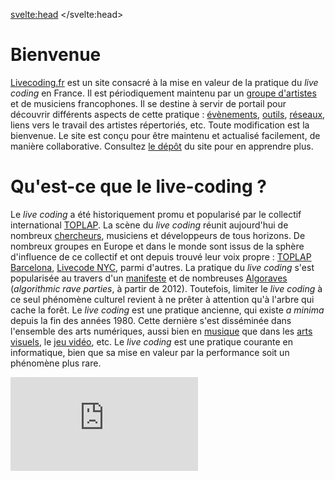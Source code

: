 <script>
     import Info from "$lib/components/Info.svelte";
     import Gallery from "$lib/components/Gallery.svelte";

     let intro_gallery = [
        {link: "https://ralt144mi.remigeorges.fr/Ralt144MI3.png", description: "Rémi Georges"},
        {link: "https://www.cookie.paris/static/bc65c5fd7f7c76dc70bcd9892dc17a4d/7c735/16.webp", description: "Azertype"},
        {link: "https://www.cookie.paris/static/9dbc442f1f54a41b9210b3ba1b835226/7c735/13.webp", description: "Jules Cipher"},
        {link: "../images/leondenise.jpeg", description: "Léon Denise"},
        {link: "../images/algorave_2025.jpg", description: "Renardo"},
        {link: "https://sardine.raphaelforment.fr/presentation/what_is_live_coding.jpeg#center", description: "Raphaël Forment"},
     ]
</script>
<svelte:head>
    <title>Live Coding FR</title> 
</svelte:head>

# Bienvenue

[Livecoding.fr](https://livecoding.fr) est un site consacré à la mise en valeur de la pratique du _live coding_ en France. Il est périodiquement maintenu par un [groupe d'artistes](https://livecoding.fr/membres) et de musiciens francophones. Il se destine à servir de portail pour découvrir différents aspects de cette pratique : [évènements](https://livecoding.fr/evenements), [outils](https://livecoding.fr/outils), [réseaux](https://livecoding.fr/reseaux), liens vers le travail des artistes répertoriés, etc. Toute modification est la bienvenue. Le site est conçu pour être maintenu et actualisé facilement, de manière collaborative. Consultez [le dépôt](https://github.com/Bubobubobubobubo/livecodingfr) du site pour en apprendre plus.

<Gallery pictures={intro_gallery}/>

# Qu'est-ce que le live-coding ?

<Info info="Le <i>live coding</i> est une pratique d'improvisation musicale ou visuelle centrée autour de l'utilisation des langages de programmation comme instruments, au fil de la performance. Le <em>live coder</em> partage généralement son code à l'intention du public, en le projettant sur une surface. L'objectif est de faire de la programmation un geste expressif, artistique et ouvert. Le <em>live coding</em> est une pratique souvent située au croisement entre informatique musicale, synthèse sonore, improvisation et musique algorithmique ou générative.<br><br> Cette pratique encourage une approche pluri-disciplinaire de la création artistique. Musique, visuels, jeux vidéos et danse sont souvent mêlés au cours des performances. Le <em>live coding</em>, du fait de son histoire, est aussi un domaine de réflexion critique autour de notre rapport à l'informatique, à la technologie et à la culture numérique. De nombreux <i>live coders</i> sont traversés par l'influence de la culture <i>hacker</i>, par les philosophies du logiciel libre et <i>open source</i>. Cette pratique, mécaniquement, encourage à percevoir les logiciels comme des supports <i>exploratoires</i> ou <i>conversationnels</i>, et non seulement comme de simples outils pour la création." markdown=false />

Le _live coding_ a été historiquement promu et popularisé par le collectif international [TOPLAP](https://toplap.org). La scène du _live coding_ réunit aujourd'hui de nombreux [chercheurs](https://livecodingbook.toplap.org/), musiciens et développeurs de tous horizons. De nombreux groupes en Europe et dans le monde sont issus de la sphère d'influence de ce collectif et ont depuis trouvé leur voix propre : [TOPLAP Barcelona](https://toplap.cat/en/home), [Livecode NYC](https://livecode.nyc/), parmi d'autres. La pratique du _live coding_ s'est popularisée au travers d'un [manifeste](https://toplap.org/wiki/ManifestoDraft) et de nombreuses [Algoraves](https://algorave.com) (_algorithmic rave parties_, à partir de 2012). Toutefois, limiter le <i>live coding</i> à ce seul phénomène culturel revient à ne prêter à attention qu'à l'arbre qui cache la forêt. Le _live coding_ est une pratique ancienne, qui existe <i>a minima</i> depuis la fin des années 1980. Cette dernière s'est disséminée dans l'ensemble des arts numériques, aussi bien en [musique](https://supercollider.github.io/) que dans les [arts visuels](https://teddavis.org/p5live/), le [jeu vidéo](https://chuck.cs.princeton.edu/chunity/), etc. Le _live coding_ est une pratique courante en informatique, bien que sa mise en valeur par la performance soit un phénomène plus rare.

<iframe src="https://www.youtube.com/embed/2GSNAGLkvGw" title="Algorave Lyon 2025 - 18h - 6h @GrrrndZero" frameborder="0" allow="accelerometer; autoplay; clipboard-write; encrypted-media; gyroscope; picture-in-picture; web-share" referrerpolicy="strict-origin-when-cross-origin" allowfullscreen></iframe>
